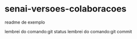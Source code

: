 # senai-versoes-colaboracoes

readme de exemplo

lembrei do comando:git status
lembrei do comando:git commit